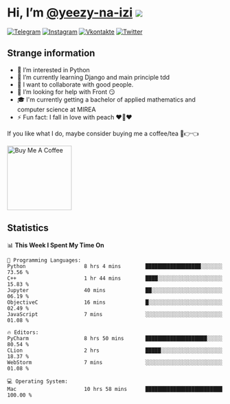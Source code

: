 # Hi, I’m [@yeezy-na-izi](https://github.com/yeezy-na-izi/) ![](https://visitor-badge.glitch.me/badge?page_id=yeezy-na-izi.yeezy-na-izi)

[![Telegram](https://img.shields.io/badge/Telegram-262424?style=for-the-badge&logo=Telegram)](https://t.me/yeezy_na_izi)
[![Instagram](https://img.shields.io/badge/Instagram-262424?style=for-the-badge&logo=Instagram)](https://www.instagram.com/yeezy_na_izi)
[![Vkontakte](https://img.shields.io/badge/VK-262424?style=for-the-badge&logo=Vk&logoColor=0077FF)](https://vk.com/yeezy_na_izi)
[![Twitter](https://img.shields.io/badge/Twitter-262424?style=for-the-badge&logo=Twitter)](https://twitter.com/yeezynaizi)

## Strange information
  
- 👀 I’m interested in Python
- 🌱 I’m currently learning Django and main principle tdd
- 💞️ I want to collaborate with good people.
- 🤔 I’m looking for help with Front 😏
- 🎓 I'm currently getting a bachelor of applied mathematics and computer science at MIREA
- ⚡️ Fun fact: I fall in love with peach ❤️🍑❤️

If you like what I do, maybe consider buying me a coffee/tea 🥺👉👈

<a href="https://www.buymeacoffee.com/yeezynaizi" target="_blank"><img src="https://cdn.buymeacoffee.com/buttons/v2/default-red.png" alt="Buy Me A Coffee" width="150" ></a>

## Statistics

<!--START_SECTION:waka-->
📊 **This Week I Spent My Time On** 

```text
💬 Programming Languages: 
Python                   8 hrs 4 mins        ██████████████████░░░░░░░   73.56 % 
C++                      1 hr 44 mins        ████░░░░░░░░░░░░░░░░░░░░░   15.83 % 
Jupyter                  40 mins             ██░░░░░░░░░░░░░░░░░░░░░░░   06.19 % 
ObjectiveC               16 mins             █░░░░░░░░░░░░░░░░░░░░░░░░   02.49 % 
JavaScript               7 mins              ░░░░░░░░░░░░░░░░░░░░░░░░░   01.08 % 

🔥 Editors: 
PyCharm                  8 hrs 50 mins       ████████████████████░░░░░   80.54 % 
CLion                    2 hrs               █████░░░░░░░░░░░░░░░░░░░░   18.37 % 
WebStorm                 7 mins              ░░░░░░░░░░░░░░░░░░░░░░░░░   01.08 % 

💻 Operating System: 
Mac                      10 hrs 58 mins      █████████████████████████   100.00 % 
```


<!--END_SECTION:waka-->

